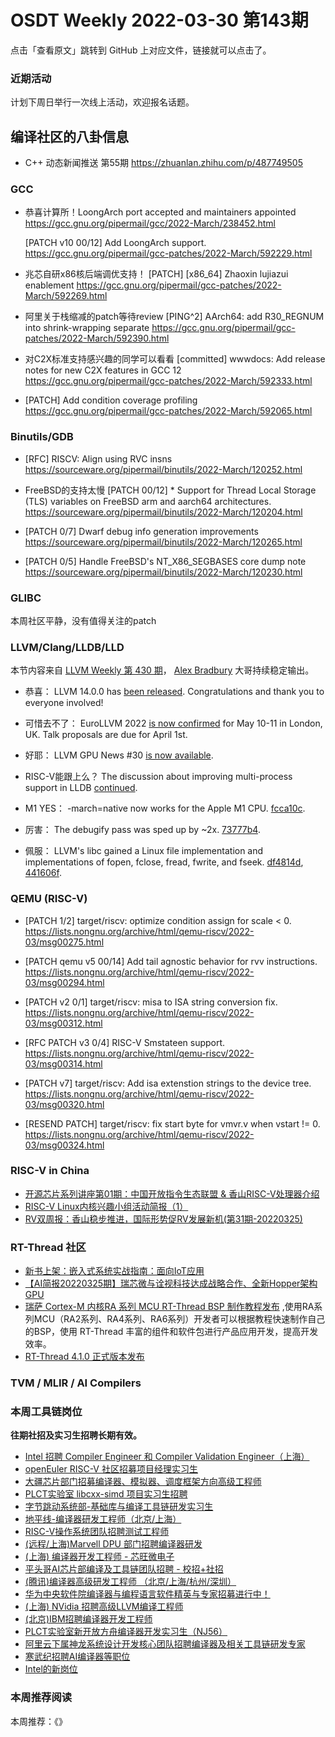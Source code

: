 # OSDT Weekly 2022-03-30 第143期

点击「查看原文」跳转到 GitHub 上对应文件，链接就可以点击了。

### 近期活动

计划下周日举行一次线上活动，欢迎报名话题。

## 编译社区的八卦信息

- C++ 动态新闻推送 第55期 https://zhuanlan.zhihu.com/p/487749505

### GCC

- 恭喜计算所！LoongArch port accepted and maintainers appointed
  https://gcc.gnu.org/pipermail/gcc/2022-March/238452.html

  [PATCH v10 00/12] Add LoongArch support.
  https://gcc.gnu.org/pipermail/gcc-patches/2022-March/592229.html

- 兆芯自研x86核后端调优支持！
  [PATCH] [x86_64] Zhaoxin lujiazui enablement
  https://gcc.gnu.org/pipermail/gcc-patches/2022-March/592269.html

- 阿里关于栈缩减的patch等待review
  [PING^2] AArch64: add R30_REGNUM into shrink-wrapping separate
  https://gcc.gnu.org/pipermail/gcc-patches/2022-March/592390.html

- 对C2X标准支持感兴趣的同学可以看看
  [committed] wwwdocs: Add release notes for new C2X features in GCC 12
  https://gcc.gnu.org/pipermail/gcc-patches/2022-March/592333.html

- [PATCH] Add condition coverage profiling
  https://gcc.gnu.org/pipermail/gcc-patches/2022-March/592065.html

### Binutils/GDB

- [RFC] RISCV: Align using RVC insns
  https://sourceware.org/pipermail/binutils/2022-March/120252.html

- FreeBSD的支持太慢
  [PATCH 00/12] * Support for Thread Local Storage (TLS) variables on FreeBSD arm and aarch64 architectures.
  https://sourceware.org/pipermail/binutils/2022-March/120204.html

- [PATCH 0/7] Dwarf debug info generation improvements
  https://sourceware.org/pipermail/binutils/2022-March/120265.html

- [PATCH 0/5] Handle FreeBSD's NT_X86_SEGBASES core dump note
  https://sourceware.org/pipermail/binutils/2022-March/120230.html


### GLIBC

本周社区平静，没有值得关注的patch

### LLVM/Clang/LLDB/LLD

本节内容来自 [LLVM Weekly 第 430 期](http://llvmweekly.org/issue/430)，
[Alex Bradbury](https://www.linkedin.com/in/alex-bradbury/) 大哥持续稳定输出。

* 恭喜： LLVM 14.0.0 has [been released](https://discourse.llvm.org/t/llvm-14-0-0-release/61224).  Congratulations and thank you to everyone involved!

* 可惜去不了： EuroLLVM 2022 [is now confirmed](https://discourse.llvm.org/t/announcing-2022-eurollvm-london-england/61222) for May 10-11 in London, UK. Talk proposals are due for April 1st.

* 好耶： LLVM GPU News #30 [is now available](https://discourse.llvm.org/t/llvm-gpu-news-30-march-18-2022/61111).

* RISC-V能跟上么？ The discussion about improving multi-process support in LLDB [continued](https://discourse.llvm.org/t/rfc-lifting-include-cleaner-missing-unused-include-detection-out-of-clangd/61228/4).

* M1 YES： -march=native now works for the Apple M1 CPU.
  [fcca10c](https://reviews.llvm.org/rGfcca10c69aaa).

* 厉害： The debugify pass was sped up by ~2x.
  [73777b4](https://reviews.llvm.org/rG73777b4c35a3).

* 佩服： LLVM's libc gained a Linux file implementation and implementations of fopen, fclose, fread, fwrite, and fseek.
  [df4814d](https://reviews.llvm.org/rGdf4814d45d6b),
  [441606f](https://reviews.llvm.org/rG441606f5ff8e).

### QEMU (RISC-V)

- [PATCH 1/2] target/riscv: optimize condition assign for scale < 0.
  https://lists.nongnu.org/archive/html/qemu-riscv/2022-03/msg00275.html

- [PATCH qemu v5 00/14] Add tail agnostic behavior for rvv instructions.
  https://lists.nongnu.org/archive/html/qemu-riscv/2022-03/msg00294.html

- [PATCH v2 0/1] target/riscv: misa to ISA string conversion fix.
  https://lists.nongnu.org/archive/html/qemu-riscv/2022-03/msg00312.html

- [RFC PATCH v3 0/4] RISC-V Smstateen support.
  https://lists.nongnu.org/archive/html/qemu-riscv/2022-03/msg00314.html

- [PATCH v7] target/riscv: Add isa extenstion strings to the device tree.
  https://lists.nongnu.org/archive/html/qemu-riscv/2022-03/msg00320.html

- [RESEND PATCH] target/riscv: fix start byte for vmv<nf>r.v when vstart != 0.
  https://lists.nongnu.org/archive/html/qemu-riscv/2022-03/msg00324.html

### RISC-V in China

- [开源芯片系列讲座第01期：中国开放指令生态联盟 & 香山RISC-V处理器介绍](https://mp.weixin.qq.com/s/jUu1fgrfYvIoOq1T_kPPjA)
- [RISC-V Linux内核兴趣小组活动简报（1）](https://mp.weixin.qq.com/s/SEwsH4Aa5dwYiBQ7TXeHNw)
- [RV双周报：香山稳步推进，国际形势促RV发展新机(第31期-20220325)](https://mp.weixin.qq.com/s/U43meNGEb2IyQOtgYBQncQ)

### RT-Thread 社区

- [新书上架：嵌入式系统实战指南：面向IoT应用](https://mp.weixin.qq.com/s/aV_n3lA79brah6WKKj4B5A)
- [【AI简报20220325期】瑞芯微与诠视科技达成战略合作、全新Hopper架构GPU](https://mp.weixin.qq.com/s/MPjTKZOpuSs29Rx7JFg2KQ)
- [瑞萨 Cortex-M 内核RA 系列 MCU RT-Thread BSP 制作教程发布](https://mp.weixin.qq.com/s/wExi2ETNt2JBV5EFl5BsGA) ,使用RA系列MCU（RA2系列、RA4系列、RA6系列）开发者可以根据教程快速制作自己的BSP，使用 RT-Thread 丰富的组件和软件包进行产品应用开发，提高开发效率。
- [RT-Thread 4.1.0 正式版本发布](https://github.com/RT-Thread/rt-thread/pull/5735)



### TVM / MLIR / AI Compilers

### 本周工具链岗位

**往期社招及实习生招聘长期有效。**

- [Intel 招聘 Compiler Engineer 和 Compiler Validation Engineer（上海）](https://mp.weixin.qq.com/s/I3DWxXODNoLRr0kN2xMZLQ)
- [openEuler RISC-V 社区招募项目经理实习生](https://mp.weixin.qq.com/s/ejXV4xLmBOxZ3Oold3TuqQ)
- [大疆芯片部门招募编译器、模拟器、调度框架方向高级工程师](https://mp.weixin.qq.com/s/Wn5NzAtUTwQNXKRvMVQWLA)
- [PLCT实验室 libcxx-simd 项目实习生招聘](https://mp.weixin.qq.com/s/EIVx5cY74GlodirySY97Qw)
- [字节跳动系统部-基础库与编译工具链研发实习生](https://mp.weixin.qq.com/s/DrN1V3laXPapFISf7Nz5ug)
- [地平线-编译器研发工程师（北京/上海）](https://mp.weixin.qq.com/s/MYObl7iWIbyrTz9hCmKWYA)
- [RISC-V操作系统团队招聘测试工程师](https://mp.weixin.qq.com/s/inLFS4pI1F74m_oJ2I7xjQ)
- [(远程/上海)Marvell DPU 部门招聘编译器研发](https://mp.weixin.qq.com/s/B6JjAhF3TZjezD1tjYHDaw)
- [(上海) 编译器开发工程师 - 芯旺微电子](https://mp.weixin.qq.com/s/nqe1-7qffnc0CaejYkpKyw)
- [平头哥AI芯片部编译及工具链团队招聘 - 校招+社招](https://mp.weixin.qq.com/s/kARbXtJotRPCNMrV-yOanA)
- [(腾讯)编译器高级研发工程师 （北京/上海/杭州/深圳）](https://mp.weixin.qq.com/s/DF-2qmHmpKZtJ1djHXM1Ug)
- [华为中央软件院编译器与编程语言软件精英与专家招募进行中！](https://mp.weixin.qq.com/s/VshbvWegM3eCdgK9d6v46A)
- [(上海) NVidia 招聘高级LLVM编译工程师](https://mp.weixin.qq.com/s/y6UmneY-UvzyhEvyCaoyEg)
- [(北京)IBM招聘编译器开发工程师](https://mp.weixin.qq.com/s/B_d1gjyrgncevOGWnV_Jfw)
- [PLCT实验室新开放方舟编译器开发实习生（NJ56）](https://mp.weixin.qq.com/s/lPp5RvjYhpDIGsp-luLzKQ)
- [阿里云下属神龙系统设计开发核心团队招聘编译器及相关工具链研发专家](https://mp.weixin.qq.com/s/h3ELBXBHfNjZCyCRixqnOQ)
- [寒武纪招聘AI编译器等职位](https://mp.weixin.qq.com/s/LWpDXEA2rJ1wx9mr8XoWxw)
- [Intel的新岗位](https://mp.weixin.qq.com/s/xs-deMCI4ob7WX0vIRZMZw)

### 本周推荐阅读

本周推荐：《》
